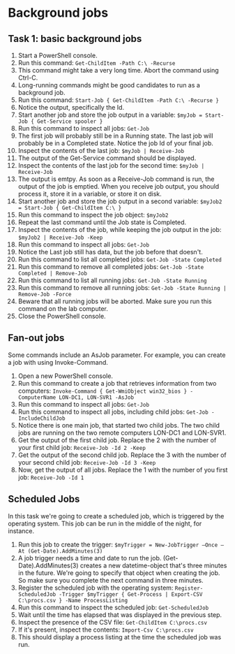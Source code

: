 # Background jobs

## Task 1: basic background jobs
1. Start a PowerShell console.
1. Run this command: ```Get-ChildItem -Path C:\ -Recurse```
1. This command might take a very long time. Abort the command using Ctrl-C.
1. Long-running commands might be good candidates to run as a background job.
1. Run this command: ```Start-Job { Get-ChildItem -Path C:\ -Recurse }```
1. Notice the output, specifically the Id.
1. Start another job and store the job output in a variable: ```$myJob = Start-Job { Get-Service spooler }```
1. Run this command to inspect all jobs: ```Get-Job```
1. The first job will probably still be in a Running state. The last job will probably be in a Completed state. Notice the job Id of your final job.
1. Inspect the contents of the last job: ```$myJob | Receive-Job```
1. The output of the Get-Service command should be displayed.
1. Inspect the contents of the last job for the second time: ```$myJob | Receive-Job```
1. The output is emtpy. As soon as a Receive-Job command is run, the output of the job is emptied. When you receive job output, you should process it, store it in a variable, or store it on disk.
1. Start another job and store the job output in a second variable: ```$myJob2 = Start-Job { Get-ChildItem C:\ }```
1. Run this command to inspect the job object: ```$myJob2```
1. Repeat the last command until the Job state is Completed.
1. Inspect the contents of the job, while keeping the job output in the job: ```$myJob2 | Receive-Job -Keep```
1. Run this command to inspect all jobs: ```Get-Job```
1. Notice the Last job still has data, but the job before that doesn't. 
1. Run this command to list all completed jobs: ```Get-Job -State Completed```
1. Run this command to remove all completed jobs: ```Get-Job -State Completed | Remove-Job```
1. Run this command to list all running jobs: ```Get-Job -State Running```
1. Run this command to remove all running jobs: ```Get-Job -State Running | Remove-Job -Force```
1. Beware that all running jobs will be aborted. Make sure you run this command on the lab computer.
1. Close the PowerShell console.


## Fan-out jobs
Some commands include an AsJob parameter. For example, you can create a job with using Invoke-Command. 
1. Open a new PowerShell console.
1. Run this command to create a job that retrieves information from two computers: ```Invoke-Command { Get-WmiObject win32_bios } -ComputerName LON-DC1, LON-SVR1 -AsJob```
1. Run this command to inspect all jobs: ```Get-Job```
1. Run this command to inspect all jobs, including child jobs: ```Get-Job -IncludeChildJob```
1. Notice there is one main job, that started two child jobs. The two child jobs are running on the two remote computers LON-DC1 and LON-SVR1.
1. Get the output of the first child job. Replace the 2 with the number of your first child job: ```Receive-Job -Id 2 -Keep```
1. Get the output of the second child job. Replace the 3 with the number of your second child job: ```Receive-Job -Id 3 -Keep```
1. Now, get the output of all jobs. Replace the 1 with the number of you first job: ```Receive-Job -Id 1```


## Scheduled Jobs
In this task we're going to create a scheduled job, which is triggered by the operating system. This job can be run in the middle of the night, for instance.
1. Run this job to create the trigger: ```$myTrigger = New-JobTrigger –Once –At (Get-Date).AddMinutes(3)```
1. A job trigger needs a time and date to run the job. (Get-Date).AddMinutes(3) creates a new datetime-object that's three minutes in the future. We're going to specify that object when creating the job. So make sure you complete the next command in three minutes.
1. Register the scheduled job with the operating system: ```Register-ScheduledJob -Trigger $myTrigger { Get-Process | Export-CSV C:\procs.csv } -Name ProcessListing```
1. Run this command to inspect the scheduled job: ```Get-ScheduledJob```
1. Wait until the time has elapsed that was displayed in the previous step.
1. Inspect the presence of the CSV file: ```Get-ChildItem C:\procs.csv```
1. If it's present, inspect the contents: ```Import-Csv C:\procs.csv```
1. This should display a process listing at the time the scheduled job was run.
